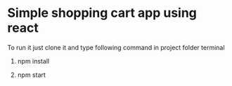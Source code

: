 # Simple shopping cart app using react
To run it just clone it and type following command in project folder terminal

1. npm install

2. npm start